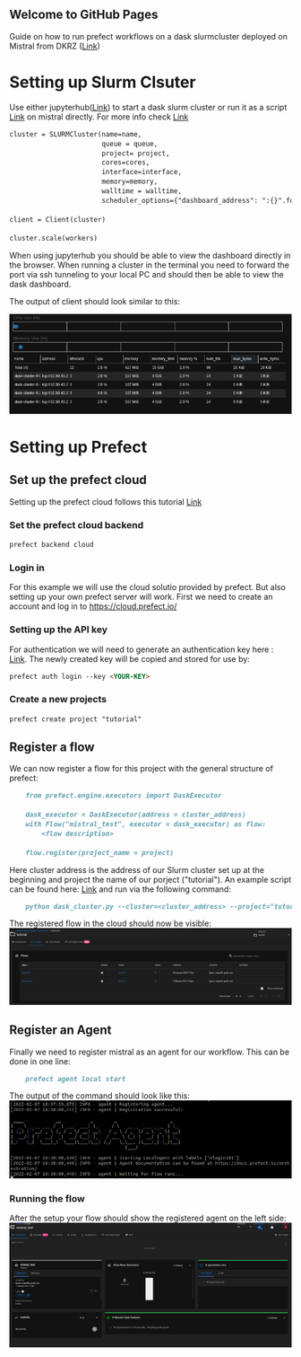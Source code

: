 ## Welcome to GitHub Pages
Guide on how to run prefect workflows on a dask slurmcluster deployed on Mistral from DKRZ ([Link](https://docs.dkrz.de/doc/mistral/index.html)) 



# Setting up Slurm Clsuter

Use either jupyterhub([Link](https://jupyterhub.dkrz.de/)) to start a dask slurm cluster or run it as a script [Link](./src/start_dask_slurmcluster.py) on mistral directly. For more info check [Link](https://docs.dkrz.de/blog/2020/dask_jobqueue.html)
```markdown
cluster = SLURMCluster(name=name,
                       queue = queue,
                       project= project,
                       cores=cores, 
                       interface=interface,
                       memory=memory,
                       walltime = walltime,
                       scheduler_options={"dashboard_address": ":{}".format(str(port))})

client = Client(cluster)

cluster.scale(workers)
```
When using jupyterhub you should be able to view the dashboard directly in the browser. When running a cluster in the terminal you need to forward the port via ssh tunneling to your local PC and should then be able to view the dask dashboard.

The output of client should look similar to this:

![Image](./docs/assets/images/dask_scheduler.png)

# Setting up Prefect
## Set up the prefect cloud
Setting up the prefect cloud follows this tutorial [Link](https://docs.prefect.io/orchestration/getting-started/set-up.html#set-the-prefect-cloud-backend)
### Set the prefect cloud backend
```markdown
prefect backend cloud
```
### Login in
For this example we will use the cloud solutio provided by prefect. But also setting up your own prefect server will work. First we need to create an account and log in to
https://cloud.prefect.io/
### Setting up the API key
For authentication we will need to generate an authentication key here : [Link](https://cloud.prefect.io/user/keys). The newly created key will be copied and stored for use by:
```markdown
prefect auth login --key <YOUR-KEY>
```
### Create a new projects
```markdown
prefect create project "tutorial"
```
## Register a flow
We can now register a flow for this project with the general structure of prefect:
```markdown
    from prefect.engine.executors import DaskExecutor

    dask_executor = DaskExecutor(address = cluster_address)
    with Flow("mistral_test", executor = dask_executor) as flow:
        <flow description>

    flow.register(project_name = project)

```
Here cluster address is the address of our Slurm cluster set up at the beginning and project the name of our porject ("tutorial"). An example script can be found here: [Link](./src/dask_cluster.py) and run via the following command:
```markdown
    python dask_cluster.py --cluster=<cluster_address> --project="tutorial"

```
The registered flow in the cloud should now be visible:
![Image](./docs/assets/images/Prefect_flow.png)

## Register an Agent
Finally we need to register mistral as an agent for our workflow. This can be done in one line:
``` markdown
    prefect agent local start

```
The output of the command should look like this:
![Image](./docs/assets/images/Prefect_agent.png)

### Running the flow
After the setup your flow should show the registered agent on the left side:
![Image](./docs/assets/images/Prefect_registered.png)
